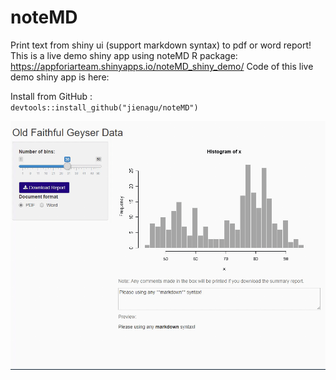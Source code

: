 # noteMD
Print text from shiny ui (support markdown syntax) to pdf or word report!
This is a live demo shiny app using noteMD R package: https://appforiarteam.shinyapps.io/noteMD_shiny_demo/ 
Code of this live demo shiny app is here: 

Install from GitHub :  
`devtools::install_github("jienagu/noteMD")`

![](demo.gif)

